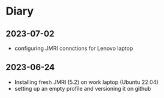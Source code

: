 # Diary

## 2023-07-02

- configuring JMRI connctions for Lenovo laptop

## 2023-06-24

- Installing fresh JMRI (5.2) on work laptop (Ubuntu 22.04)
- setting up an empty profile and versioning it on github
